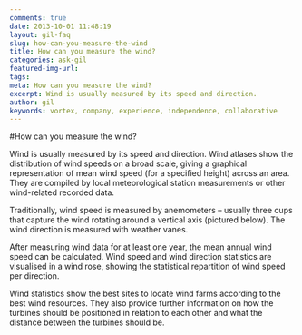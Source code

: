 ```yaml
---
comments: true
date: 2013-10-01 11:48:19
layout: gil-faq
slug: how-can-you-measure-the-wind
title: How can you measure the wind?
categories: ask-gil
featured-img-url:
tags:
meta: How can you measure the wind?
excerpt: Wind is usually measured by its speed and direction.
author: gil
keywords: vortex, company, experience, independence, collaborative
---
```


#How can you measure the wind?

Wind is usually measured by its speed and direction. Wind atlases show the distribution of wind speeds on a broad scale, giving a graphical representation of mean wind speed (for a specified height) across an area. They are compiled by local meteorological station measurements or other wind-related recorded data.

Traditionally, wind speed is measured by anemometers – usually three cups that capture the wind rotating around a vertical axis (pictured below). The wind direction is measured with weather vanes.

After measuring wind data for at least one year, the mean annual wind speed can be calculated. Wind speed and wind direction statistics are visualised in a wind rose, showing the statistical repartition of wind speed per direction.

Wind statistics show the best sites to locate wind farms according to the best wind resources. They also provide further information on how the turbines should be positioned in relation to each other and what the distance between the turbines should be.